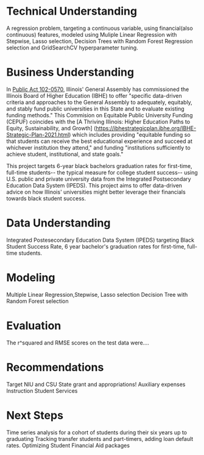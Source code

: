 # Technical Understanding
A regression problem, targeting a continuous variable, using financial(also continuous) features, modeled using Muliple Linear Regression with Stepwise, Lasso selection, Decision Trees with Random Forest Regression selection and GridSearchCV hyperparameter tuning. 

# Business Understanding
In [Public Act 102-0570](https://ilga.gov/legislation/publicacts/fulltext.asp?Name=102-0570), Illinois' General Assembly has commissioned the Illinois Board of Higher Education (IBHE) to offer "specific data-driven criteria and approaches to the General Assembly to adequately, equitably, and stably fund public universities in this State and to evaluate existing funding methods." This Commision on Equitable Public University Funding (CEPUF) coincides with the [A Thriving Illinois: Higher Education Paths to Equity, Sustainability, and Growth] (https://ibhestrategicplan.ibhe.org/IBHE-Strategic-Plan-2021.html) which includes providing "equitable funding so that students can receive the best educational experience and succeed at whichever institution they attend," and funding "institutions sufficiently to achieve student, institutional, and state goals."

This project targets 6-year black bachelors graduation rates for first-time, full-time students-- the typical measure for college student success-- using U.S. public and private university data from the Integrated Postsecondary Education Data System (IPEDS). This project aims to offer data-driven advice on how Illinois' universities might better leverage their financials towards black student success.

# Data Understanding
Integrated Postesecondary Education Data System (IPEDS) targeting Black Student Success Rate, 6 year bachelor's graduation rates for first-time, full-time students. 

# Modeling
Multiple Linear Regression,Stepwise, Lasso selection Decision Tree with Random Forest selection

# Evaluation
The r^squared and RMSE scores on the test data were....

# Recommendations
Target NIU and CSU
State grant and appropriations! 
Auxiliary expenses
Instruction 
Student Services

# Next Steps

Time series analysis for a cohort of students during their six years up to graduating
Tracking transfer students and part-timers, adding loan default rates. 
Optimizing Student Financial Aid packages
